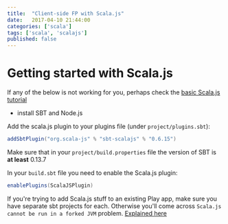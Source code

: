 ```yaml
---
title:  "Client-side FP with Scala.js"
date:   2017-04-10 21:44:00
categories: ['scala']
tags: ['scala', 'scalajs']
published: false
---
```


# Getting started with Scala.js

If any of the below is not working for you, perhaps check the [basic Scala.js tutorial](https://www.scala-js.org/tutorial/basic/)

 - install SBT and Node.js


Add the scala.js plugin to your plugins file (under `project/plugins.sbt`):

```scala
addSbtPlugin("org.scala-js" % "sbt-scalajs" % "0.6.15")
```



Make sure that in your `project/build.properties` file the version of SBT is **at least** 0.13.7

In your `build.sbt` file you need to enable the Scala.js plugin:

```scala
enablePlugins(ScalaJSPlugin)
```

If you're trying to add Scala.js stuff to an existing Play app, make sure you have separate sbt projects for each. Otherwise you'll come across `Scala.js cannot be run in a forked JVM` problem.  [Explained here](https://github.com/scala-js/scala-js/issues/1590#issuecomment-92022209)

